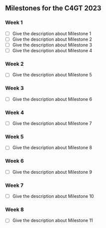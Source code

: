 ## Milestones for the C4GT 2023

### Week 1
- [ ] Give the description about Milestone 1
- [ ] Give the description about Milestone 2
- [ ] Give the description about Milestone 3
- [ ] Give the description about Milestone 4

### Week 2
- [ ] Give the description about Milestone 5

### Week 3
- [ ] Give the description about Milestone 6

### Week 4
- [ ] Give the description about Milestone 7

### Week 5
- [ ] Give the description about Milestone 8

### Week 6
- [ ] Give the description about Milestone 9

### Week 7
- [ ] Give the description about Milestone 10

### Week 8
- [ ] Give the description about Milestone 11
